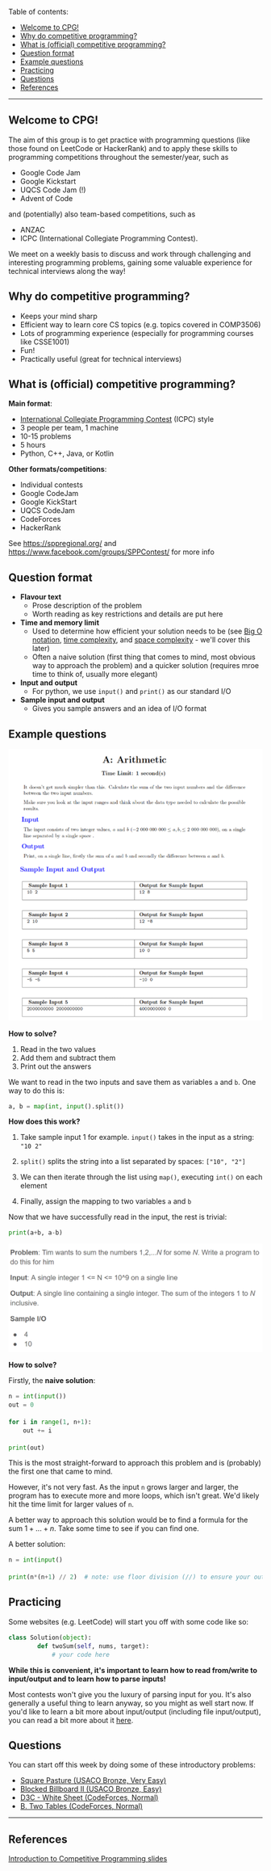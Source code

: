 Table of contents:
- [Welcome to CPG!](#welcome-to-cpg)
- [Why do competitive programming?](#why-do-competitive-programming)
- [What is (official) competitive programming?](#what-is-official-competitive-programming)
- [Question format](#question-format)
- [Example questions](#example-questions)
- [Practicing](#practicing)
- [Questions](#questions)
- [References](#references)

---

## Welcome to CPG!

The aim of this group is to get practice with programming questions (like those found on LeetCode or HackerRank) and to apply these skills to programming competitions throughout the semester/year, such as

- Google Code Jam
- Google Kickstart
- UQCS Code Jam (!)
- Advent of Code

and (potentially) also team-based competitions, such as

- ANZAC
- ICPC (International Collegiate Programming Contest).

We meet on a weekly basis to discuss and work through challenging and interesting programming problems, gaining some valuable experience for technical interviews along the way!

## Why do competitive programming?

- Keeps your mind sharp
- Efficient way to learn core CS topics (e.g. topics covered in COMP3506)
- Lots of programming experience (especially for programming courses like CSSE1001)
- Fun!
- Practically useful (great for technical interviews)

## What is (official) competitive programming?

**Main format**:

- [International Collegiate Programming Contest](https://icpc.global/) (ICPC) style
- 3 people per team, 1 machine
- 10-15 problems
- 5 hours
- Python, C++, Java, or Kotlin

**Other formats/competitions**:
- Individual contests
- Google CodeJam
- Google KickStart
- UQCS CodeJam
- CodeForces
- HackerRank

See https://sppregional.org/ and https://www.facebook.com/groups/SPPContest/ for more info

## Question format

- **Flavour text**
  - Prose description of the problem
  - Worth reading as key restrictions and details are put here
- **Time and memory limit**
  - Used to determine how efficient your solution needs to be (see [Big O notation](https://en.wikipedia.org/wiki/Big_O_notation), [time complexity](https://en.wikipedia.org/wiki/Time_complexity), and [space complexity](https://en.wikipedia.org/wiki/Space_complexity) - we'll cover this later)
  - Often a naive solution (first thing that comes to mind, most obvious way to approach the problem) and a quicker solution (requires mroe time to think of, usually more elegant)
- **Input and output**
  - For python, we use `input()` and `print()` as our standard I/O
- **Sample input and output**
  - Gives you sample answers and an idea of I/O format

## Example questions

![Example question 1](assets/ex-problem-1.png)

**How to solve?**

1. Read in the two values
2. Add them and subtract them
3. Print out the answers

We want to read in the two inputs and save them as variables `a` and `b`. One way to do this is:

```python
a, b = map(int, input().split())
```

**How does this work?**

1. Take sample input 1 for example. `input()` takes in the input as a string: `"10 2"`

2. `split()` splits the string into a list separated by spaces: `["10", "2"]`

3. We can then iterate through the list using `map()`, executing `int()` on each element

4. Finally, assign the mapping to two variables `a` and `b`

Now that we have successfully read in the input, the rest is trivial:

```python
print(a+b, a-b)
```

![Example question 2](assets/ex-problem-2.png)

**How to solve?**

Firstly, the **naive solution**:

```python
n = int(input())
out = 0

for i in range(1, n+1):
    out += i

print(out)
```

This is the most straight-forward to approach this problem and is (probably) the first one that came to mind.

However, it's not very fast. As the input `n` grows larger and larger, the program has to execute more and more loops, which isn't great. We'd likely hit the time limit for larger values of `n`.

A better way to approach this solution would be to find a formula for the sum $1 + ... + n$. Take some time to see if you can find one.

A better solution:

```python
n = int(input()

print(n*(n+1) // 2)  # note: use floor division (//) to ensure your output is an int!
```

## Practicing

Some websites (e.g. LeetCode) will start you off with some code like so:

```python
class Solution(object):
        def twoSum(self, nums, target):
            # your code here
```

**While this is convenient, it's important to learn how to read from/write to input/output and to learn how to parse inputs!**

Most contests won't give you the luxury of parsing input for you. It's also generally a useful thing to learn anyway, so you might as well start now. If you'd like to learn a bit more about input/output (including file input/output), you can read a bit more about it [here](https://usaco.guide/general/input-output?lang=py).

## Questions

You can start off this week by doing some of these introductory problems:
- [Square Pasture (USACO Bronze, Very Easy)](http://www.usaco.org/index.php?page=viewproblem2&cpid=663)
- [Blocked Billboard II (USACO Bronze, Easy)](http://www.usaco.org/index.php?page=viewproblem2&cpid=783)
- [D3C - White Sheet (CodeForces, Normal)](https://codeforces.com/contest/1216/problem/C)
- [B. Two Tables (CodeForces, Normal)](https://codeforces.com/problemset/problem/1555/B)

---

## References

[Introduction to Competitive Programming slides](https://docs.google.com/presentation/d/1da1D3QWyamfiAGhpiqB7N1K3vCFqK2hiA2eg60J_SvY/)
